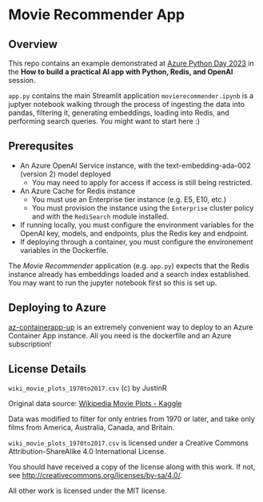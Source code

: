 # Movie Recommender App

## Overview
This repo contains an example demonstrated at [Azure Python Day 2023](https://learn.microsoft.com/en-us/events/learn-events/azuredevelopers-pythonday/) in the **How to build a practical AI app with Python, Redis, and OpenAI** session. 

`app.py` contains the main Streamlit application 
`movierecommender.ipynb` is a juptyer notebook walking through the process of ingesting the data into pandas, filtering it, generating embeddings, loading into Redis, and performing search queries. You might want to start here :)

## Prerequsites
- An Azure OpenAI Service instance, with the text-embedding-ada-002 (version 2) model deployed
  - You may need to apply for access if access is still being restricted. 
- An Azure Cache for Redis instance
  - You must use an Enterprise tier instance (e.g. E5, E10, etc.)
  - You must provision the instance using the `Enterprise` cluster policy and with the `RediSearch` module installed.
- If running locally, you must configure the environment variables for the OpenAI key, models, and endpoints, plus the Redis key and endpoint.
- If deploying through a container, you must configure the environement variables in the Dockerfile.

The _Movie Recommender_ application (e.g. `app.py`) expects that the Redis instance already has embeddings loaded and a search index established. You may want to run the jupyter notebook first so this is set up.

## Deploying to Azure
[az-containerapp-up](https://learn.microsoft.com/en-us/cli/azure/containerapp?view=azure-cli-latest#az-containerapp-up) is an extremely convenient way to deploy to an Azure Container App instance. All you need is the dockerfile and an Azure subscription!

## License Details
`wiki_movie_plots_1970to2017.csv` (c) by JustinR

Original data source: [Wikipedia Movie Plots - Kaggle](https://www.kaggle.com/datasets/jrobischon/wikipedia-movie-plots)

Data was modified to filter for only entries from 1970 or later, and take only films from America, Australia, Canada, and Britain. 

`wiki_movie_plots_1970to2017.csv` is licensed under a
Creative Commons Attribution-ShareAlike 4.0 International License.

You should have received a copy of the license along with this
work. If not, see <http://creativecommons.org/licenses/by-sa/4.0/>.

All other work is licensed under the MIT license. 
